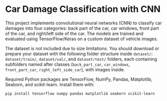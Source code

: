 # Car Damage Classification with CNN  
This project implements convolutional neural networks (CNN) to classify car damages into four categories: back part of the car, car windows, front part of the car, and right/left side of the car. The models are trained and evaluated using TensorFlow/Keras on a custom dataset of vehicle images.  

The dataset is not included due to size limitations. You should download or prepare your dataset with the following folder structure inside `dataset/`:  
`dataset/train/`, `dataset/val/`, and `dataset/test/` folders, each containing subfolders named after classes (`back_part_car`, `car_windows`, `front_part_car`, `right_left_side_car`), with images inside.  

Required Python packages are TensorFlow, NumPy, Pandas, Matplotlib, Seaborn, and scikit-learn. Install them with:  
```bash  
pip install tensorflow numpy pandas matplotlib seaborn scikit-learn  
